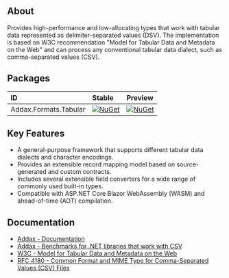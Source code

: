 ## About

Provides high-performance and low-allocating types that work with tabular data represented as delimiter-separated values (DSV). The implementation is based on W3C recommendation "Model for Tabular Data and Metadata on the Web" and can process any conventional tabular data dialect, such as comma-separated values (CSV).

## Packages

|ID|Stable|Preview|
|:-|:-|:-|
|Addax.Formats.Tabular|[![NuGet](https://img.shields.io/nuget/v/Addax.Formats.Tabular?style=flat-square)](https://nuget.org/packages/Addax.Formats.Tabular)|[![NuGet](https://img.shields.io/nuget/vpre/Addax.Formats.Tabular?style=flat-square)](https://nuget.org/packages/Addax.Formats.Tabular)|

## Key Features

- A general-purpose framework that supports different tabular data dialects and character encodings.
- Provides an extensible record mapping model based on source-generated and custom contracts.
- Includes several extensible field converters for a wide range of commonly used built-in types.
- Compatible with ASP.NET Core Blazor WebAssembly (WASM) and ahead-of-time (AOT) compilation.

## Documentation

- [Addax - Documentation](https://alexanderkozlenko.github.io/addax)
- [Addax - Benchmarks for .NET libraries that work with CSV](https://github.com/alexanderkozlenko/addax-benchmarks)
- [W3C - Model for Tabular Data and Metadata on the Web](https://w3.org/TR/2015/REC-tabular-data-model-20151217)
- [RFC 4180 - Common Format and MIME Type for Comma-Separated Values (CSV) Files](https://datatracker.ietf.org/doc/html/rfc4180)
